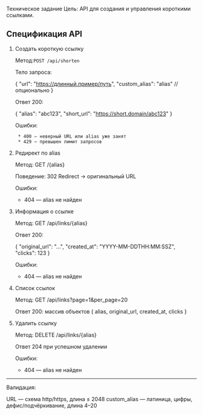 Техническое задание
Цель: API для создания и управления короткими ссылками.

## Спецификация API

1. Создать короткую ссылку

   Метод:`POST /api/shorten`

   Тело запроса:
   
   {
          "url": "https://длинный.пример/путь",
          "custom_alias": "alias"  // опционально
   }
   
   Ответ 200:
   
   {
          "alias": "abc123",
          "short_url": "https://short.domain/abc123"
   }
   
   Ошибки:
   
        * 400 — неверный URL или alias уже занят
        * 429 — превышен лимит запросов

3. Редирект по alias

   Метод: GET /{alias}
   
   Поведение: 302 Redirect → оригинальный URL

   Ошибки:

      * 404 — alias не найден

5. Информация о ссылке

   Метод: GET /api/links/{alias}

   Ответ 200:

   {
          "original_url": "...",
          "created_at": "YYYY-MM-DDTHH:MM:SSZ",
          "clicks": 123
   }
   
   Ошибки:

   * 404 — alias не найден

6. Список ссылок

   Метод: GET /api/links?page=1&per_page=20

   Ответ 200: массив объектов { alias, original_url, created_at, clicks }

8. Удалить ссылку

   Метод: DELETE /api/links/{alias}

   Ответ 204 при успешном удалении

   Ошибки:

      * 404 — alias не найден

---

Валидация:

URL — схема http/https, длина ≤ 2048
 custom_alias — латиница, цифры, дефис/подчёркивание, длина 4–20